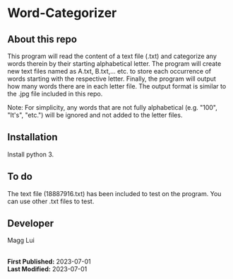 # Word-Categorizer

## About this repo
This program will read the content of a text file (.txt) and categorize any words therein by their starting alphabetical letter. The program will create new text files named as A.txt, B.txt,... etc. to store each occurrence of words starting with the respective letter. Finally, the program will output how many words there are in each letter file. The output format is similar to the .jpg file included in this repo.

Note: For simplicity, any words that are not fully alphabetical (e.g. "100", "It's", "etc.") will be ignored and not added to the letter files.

## Installation
Install python 3.

## To do
The text file (18887916.txt) has been included to test on the program. You can use other .txt files to test.

## Developer
Magg Lui
<br><br>

**First Published:** 2023-07-01  
**Last Modified:** 2023-07-01
